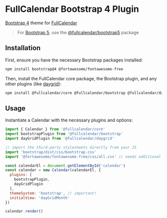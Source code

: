 
# FullCalendar Bootstrap 4 Plugin

[Bootstrap 4](https://getbootstrap.com/docs/4.6/getting-started/introduction/) theme for [FullCalendar](https://fullcalendar.io)

> For [Bootstrap 5](https://getbootstrap.com/), use the [@fullcalendar/bootstrap5](https://github.com/fullcalendar/fullcalendar/tree/main/packages/bootstrap5) package

## Installation

First, ensure you have the necessary Bootstrap packages installed:

```sh
npm install bootstrap@4 @fortawesome/fontawesome-free
```

Then, install the FullCalendar core package, the Bootstrap plugin, and any other plugins (like [daygrid](https://fullcalendar.io/docs/month-view)):

```sh
npm install @fullcalendar/core @fullcalendar/bootstrap @fullcalendar/daygrid
```

## Usage

Instantiate a Calendar with the necessary plugins and options:

```js
import { Calendar } from '@fullcalendar/core'
import bootstrapPlugin from '@fullcalendar/bootstrap'
import dayGridPlugin from '@fullcalendar/daygrid'

// import the third-party stylesheets directly from your JS
import 'bootstrap/dist/css/bootstrap.css'
import '@fortawesome/fontawesome-free/css/all.css' // needs additional webpack config!

const calendarEl = document.getElementById('calendar')
const calendar = new Calendar(calendarEl, {
  plugins: [
    bootstrapPlugin,
    dayGridPlugin
  ],
  themeSystem: 'bootstrap', // important!
  initialView: 'dayGridMonth'
})

calendar.render()
```
